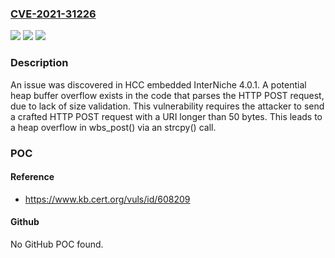 ### [CVE-2021-31226](https://cve.mitre.org/cgi-bin/cvename.cgi?name=CVE-2021-31226)
![](https://img.shields.io/static/v1?label=Product&message=n%2Fa&color=blue)
![](https://img.shields.io/static/v1?label=Version&message=n%2Fa&color=blue)
![](https://img.shields.io/static/v1?label=Vulnerability&message=n%2Fa&color=brighgreen)

### Description

An issue was discovered in HCC embedded InterNiche 4.0.1. A potential heap buffer overflow exists in the code that parses the HTTP POST request, due to lack of size validation. This vulnerability requires the attacker to send a crafted HTTP POST request with a URI longer than 50 bytes. This leads to a heap overflow in wbs_post() via an strcpy() call.

### POC

#### Reference
- https://www.kb.cert.org/vuls/id/608209

#### Github
No GitHub POC found.

